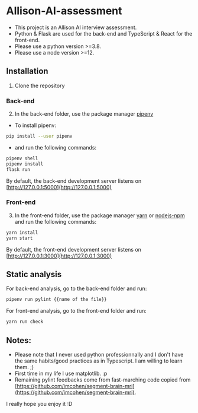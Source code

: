 # Allison-AI-assessment

- This project is an Allison AI interview assessment.
- Python & Flask are used for the back-end and TypeScript & React for the front-end.
- Please use a python version >=3.8.
- Please use a node version >=12.

## Installation

1. Clone the repository

### Back-end

2. In the back-end folder, use the package manager [pipenv](https://pipenv-es.readthedocs.io/es/stable/)

- To install pipenv:

```bash
pip install --user pipenv
```

- and run the following commands:

```bash
pipenv shell
pipenv install
flask run
```

By default, the back-end development server listens on [http://127.0.0.1:5000](http://127.0.0.1:5000)

### Front-end

3. In the front-end folder, use the package manager [yarn](https://yarnpkg.com/) or [nodejs-npm](https://docs.npmjs.com/downloading-and-installing-node-js-and-npm) and run the following commands:

```bash
yarn install
yarn start
```

By default, the front-end development server listens on [http://127.0.0.1:3000](http://127.0.0.1:3000)

## Static analysis

For back-end analysis, go to the back-end folder and run:

```bash
pipenv run pylint {{name of the file}}
```

For front-end analysis, go to the front-end folder and run:

```bash
yarn run check
```

## Notes:

- Please note that I never used python professionnally and I don't have the same habits/good practices as in Typescript. I am willing to learn them. ;)
- First time in my life I use matplotlib. :p
- Remaining pylint feedbacks come from fast-marching code copied from [https://github.com/imcohen/segment-brain-mri](https://github.com/imcohen/segment-brain-mri).

I really hope you enjoy it :D

